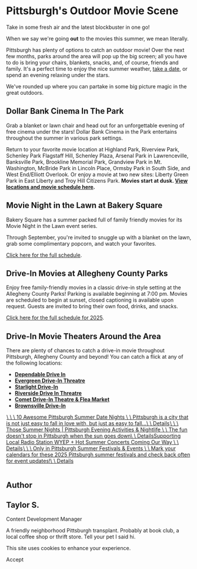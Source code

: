 # Pittsburgh's Outdoor Movie Scene

Take in some fresh air and the latest blockbuster in one go!

When we say we're going **out** to the movies this summer, we mean literally.

Pittsburgh has plenty of options to catch an outdoor movie! Over the next few months, parks around the area will pop up the big screen; all you have to do is bring your chairs, blankets, snacks, and, of course, friends and family. It's a perfect time to enjoy the nice summer weather, [take a date](https://www.visitpittsburgh.com/blog/10-awesome-pittsburgh-summer-date-nights/), or spend an evening relaxing under the stars.

We've rounded up where you can partake in some big picture magic in the great outdoors.

## Dollar Bank Cinema In The Park

Grab a blanket or lawn chair and head out for an unforgettable evening of free cinema under the stars! Dollar Bank Cinema in the Park entertains throughout the summer in various park settings.

Return to your favorite movie location at Highland Park, Riverview Park, Schenley Park Flagstaff Hill, Schenley Plaza, Arsenal Park in Lawrenceville, Banksville Park, Brookline Memorial Park, Grandview Park in Mt. Washington, McBride Park in Lincoln Place, Ormsby Park in South Side, and West End/Elliott Overlook. Or enjoy a movie at two new sites: Liberty Green Park in East Liberty and Troy Hill Citizens Park. **Movies start at dusk. [View locations and movie schedule here](https://www.pittsburghpa.gov/Recreation-Events/Events/Dollar-Bank-Cinema-In-The-Park).**

## Movie Night in the Lawn at Bakery Square

Bakery Square has a summer packed full of family friendly movies for its Movie Night in the Lawn event series.

Through September, you're invited to snuggle up with a blanket on the lawn, grab some complimentary popcorn, and watch your favorites.

[Click here for the full schedule](https://www.bakery-square.com/events?search=1&search_keywords=movie).

## Drive-In Movies at Allegheny County Parks

Enjoy free family-friendly movies in a classic drive-in style setting at the Allegheny County Parks! Parking is available beginning at 7:00 pm. Movies are scheduled to begin at sunset, closed captioning is available upon request. Guests are invited to bring their own food, drinks, and snacks.

[Click here for the full schedule for 2025](https://www.alleghenycounty.us/Parks-and-Events/Special-Events/Drive-In-Movies).

## Drive-In Movie Theaters Around the Area

There are plenty of chances to catch a drive-in movie throughout Pittsburgh, Allegheny County and beyond! You can catch a flick at any of the following locations:

- [**Dependable Drive In**](https://www.dependabledrivein.com/)
- [**Evergreen Drive-In Threatre**](https://www.evergreendrivein.com/index.php)
- [**Starlight Drive-In**](https://starlightdrive-in.com/)
- [**Riverside Drive In Threatre**](https://www.riversidedrivein.com/)
- [**Comet Drive-In Theatre & Flea Market**](https://cometdrivein.com/)
- [**Brownsville Drive-In**](https://www.facebook.com/brownsvilledrivein/)

[![](data:image/svg+xml;charset=utf-8,%3Csvg%20xmlns%3D%27http%3A%2F%2Fwww.w3.org%2F2000%2Fsvg%27%20width%3D%271%27%20height%3D%271%27%20style%3D%27background%3Atransparent%27%2F%3E)\\
\\
\\
10 Awesome Pittsburgh Summer Date Nights \\
\\
Pittsburgh is a city that is not just easy to fall in love with, but just as easy to fall…\\
\\
Details](https://www.visitpittsburgh.com/blog/10-awesome-pittsburgh-summer-date-nights/)[![](data:image/svg+xml;charset=utf-8,%3Csvg%20xmlns%3D%27http%3A%2F%2Fwww.w3.org%2F2000%2Fsvg%27%20width%3D%271%27%20height%3D%271%27%20style%3D%27background%3Atransparent%27%2F%3E)\\
\\
\\
Those Summer Nights \| Pittsburgh Evening Activities & Nightlife \\
\\
The fun doesn't stop in Pittsburgh when the sun goes down\\
\\
Details](https://www.visitpittsburgh.com/blog/pittsburgh-summer-nights/)[Supporting Local Radio Station WYEP + Hot Summer Concerts Coming Our Way \\
\\
Details](https://www.visitpittsburgh.com/blog/supporting-local-radio-station-wyep-hot-summer-concerts-coming-our-way/)[![vintage race cars compete in the Vintage Grand Prix. A red car takes the lead](data:image/svg+xml;charset=utf-8,%3Csvg%20xmlns%3D%27http%3A%2F%2Fwww.w3.org%2F2000%2Fsvg%27%20width%3D%271%27%20height%3D%271%27%20style%3D%27background%3Atransparent%27%2F%3E)\\
\\
\\
Only in Pittsburgh Summer Festivals & Events \\
\\
Mark your calendars for these 2025 Pittsburgh summer festivals and check back often for event updates!\\
\\
Details](https://www.visitpittsburgh.com/blog/pittsburgh-summer-festivals/)

![Taylor S.](data:image/svg+xml;charset=utf-8,%3Csvg%20xmlns%3D%27http%3A%2F%2Fwww.w3.org%2F2000%2Fsvg%27%20width%3D%271%27%20height%3D%271%27%20style%3D%27background%3Atransparent%27%2F%3E)

## Author

## Taylor S.

Content Development Manager

A friendly neighborhood Pittsburgh transplant.
Probably at book club, a local coffee shop or thrift store. Tell your pet I said hi.

This site uses cookies to enhance your experience.



Accept
